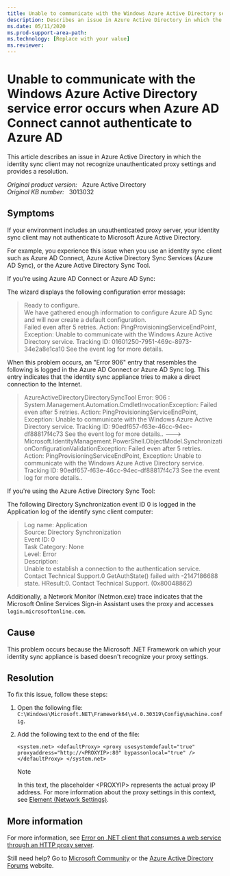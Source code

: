 ```yaml
---
title: Unable to communicate with the Windows Azure Active Directory service error occurs when Azure AD Connect cannot authenticate to Azure AD
description: Describes an issue in Azure Active Directory in which the identity sync client may not recognize unauthenticated proxy settings. Provides a resolution.
ms.date: 05/11/2020
ms.prod-support-area-path: 
ms.technology: [Replace with your value]
ms.reviewer: 
---
```

# Unable to communicate with the Windows Azure Active Directory service error occurs when Azure AD Connect cannot authenticate to Azure AD

This article describes an issue in Azure Active Directory in which the identity sync client may not recognize unauthenticated proxy settings and provides a resolution.

_Original product version:_ &nbsp; Azure Active Directory  
_Original KB number:_ &nbsp; 3013032

## Symptoms

If your environment includes an unauthenticated proxy server, your identity sync client may not authenticate to Microsoft Azure Active Directory.

For example, you experience this issue when you use an identity sync client such as Azure AD Connect, Azure Active Directory Sync Services (Azure AD Sync), or the Azure Active Directory Sync Tool.

If you're using Azure AD Connect or Azure AD Sync:

The wizard displays the following configuration error message:

> Ready to configure.  
We have gathered enough information to configure Azure AD Sync and will now create a default configuration.  
Failed even after 5 retries. Action: PingProvisioningServiceEndPoint, Exception: Unable to communicate with the Windows Azure Active Directory service. Tracking ID: 01601250-7951-469c-8973-34e2a8e1ca10 See the event log for more details.

When this problem occurs, an "Error 906" entry that resembles the following is logged in the Azure AD Connect or Azure AD Sync log. This entry indicates that the identity sync appliance tries to make a direct connection to the Internet.

> AzureActiveDirectoryDirectorySyncTool Error: 906 : System.Management.Automation.CmdletInvocationException: Failed even after 5 retries. Action: PingProvisioningServiceEndPoint, Exception: Unable to communicate with the Windows Azure Active Directory service. Tracking ID: 90edf657-f63e-46cc-94ec-df88817f4c73 See the event log for more details.. ---> Microsoft.IdentityManagement.PowerShell.ObjectModel.SynchronizationConfigurationValidationException: Failed even after 5 retries. Action: PingProvisioningServiceEndPoint, Exception: Unable to communicate with the Windows Azure Active Directory service. Tracking ID: 90edf657-f63e-46cc-94ec-df88817f4c73 See the event log for more details..

If you're using the Azure Active Directory Sync Tool:

The following Directory Synchronization event ID 0 is logged in the Application log of the identify sync client computer:

> Log name: Application  
 Source: Directory Synchronization  
 Event ID: 0  
 Task Category: None  
 Level: Error  
 Description:  
 Unable to establish a connection to the authentication service. Contact Technical Support.0 GetAuthState() failed with -2147186688 state. HResult:0. Contact Technical Support. (0x80048862)

Additionally, a Network Monitor (Netmon.exe) trace indicates that the Microsoft Online Services Sign-in Assistant uses the proxy and accesses `login.microsoftonline.com`.

## Cause

This problem occurs because the Microsoft .NET Framework on which your identity sync appliance is based doesn't recognize your proxy settings.

## Resolution

To fix this issue, follow these steps:

1. Open the following file: `C:\Windows\Microsoft.NET\Framework64\v4.0.30319\Config\machine.config`.

2. Add the following text to the end of the file:

    `<system.net> <defaultProxy> <proxy usesystemdefault="true" proxyaddress="http://<PROXYIP>:80" bypassonlocal="true" /> </defaultProxy> </system.net>`

    > [!NOTE]
    > In this text, the placeholder \<PROXYIP> represents the actual proxy IP address. For more information about the proxy settings in this context, see [Element (Network Settings)](/dotnet/framework/configure-apps/file-schema/network/proxy-element-network-settings).

## More information

For more information, see [Error on .NET client that consumes a web service through an HTTP proxy server](https://support.microsoft.com/help/318140).

Still need help? Go to [Microsoft Community](https://answers.microsoft.com/) or the [Azure Active Directory Forums](https://social.msdn.microsoft.com/Forums) website.
